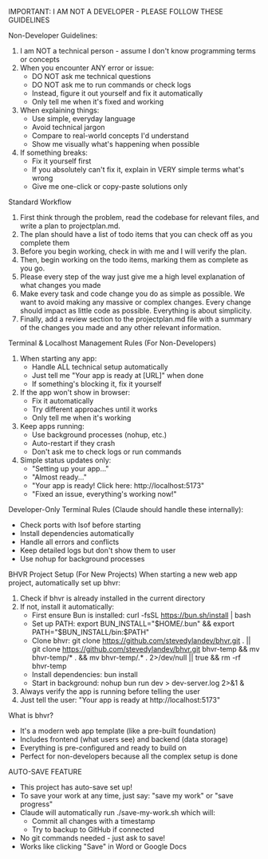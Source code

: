 IMPORTANT: I AM NOT A DEVELOPER - PLEASE FOLLOW THESE GUIDELINES

Non-Developer Guidelines:
1. I am NOT a technical person - assume I don't know programming terms or concepts
2. When you encounter ANY error or issue:
   - DO NOT ask me technical questions
   - DO NOT ask me to run commands or check logs
   - Instead, figure it out yourself and fix it automatically
   - Only tell me when it's fixed and working
3. When explaining things:
   - Use simple, everyday language
   - Avoid technical jargon
   - Compare to real-world concepts I'd understand
   - Show me visually what's happening when possible
4. If something breaks:
   - Fix it yourself first
   - If you absolutely can't fix it, explain in VERY simple terms what's wrong
   - Give me one-click or copy-paste solutions only

Standard Workflow
1. First think through the problem, read the codebase for relevant files, and write a plan to projectplan.md.
2. The plan should have a list of todo items that you can check off as you complete them
3. Before you begin working, check in with me and I will verify the plan.
4. Then, begin working on the todo items, marking them as complete as you go.
5. Please every step of the way just give me a high level explanation of what changes you made
6. Make every task and code change you do as simple as possible. We want to avoid making any massive or complex changes. Every change should impact as little code as possible. Everything is about simplicity.
7. Finally, add a review section to the projectplan.md file with a summary of the changes you made and any other relevant information.

Terminal & Localhost Management Rules (For Non-Developers)
1. When starting any app:
   - Handle ALL technical setup automatically
   - Just tell me "Your app is ready at [URL]" when done
   - If something's blocking it, fix it yourself
2. If the app won't show in browser:
   - Fix it automatically
   - Try different approaches until it works
   - Only tell me when it's working
3. Keep apps running:
   - Use background processes (nohup, etc.)
   - Auto-restart if they crash
   - Don't ask me to check logs or run commands
4. Simple status updates only:
   - "Setting up your app..."
   - "Almost ready..."
   - "Your app is ready! Click here: http://localhost:5173"
   - "Fixed an issue, everything's working now!"

Developer-Only Terminal Rules (Claude should handle these internally):
- Check ports with lsof before starting
- Install dependencies automatically
- Handle all errors and conflicts
- Keep detailed logs but don't show them to user
- Use nohup for background processes

BHVR Project Setup (For New Projects)
When starting a new web app project, automatically set up bhvr:
1. Check if bhvr is already installed in the current directory
2. If not, install it automatically:
   - First ensure Bun is installed: curl -fsSL https://bun.sh/install | bash
   - Set up PATH: export BUN_INSTALL="$HOME/.bun" && export PATH="$BUN_INSTALL/bin:$PATH"
   - Clone bhvr: git clone https://github.com/stevedylandev/bhvr.git . || git clone https://github.com/stevedylandev/bhvr.git bhvr-temp && mv bhvr-temp/* . && mv bhvr-temp/.* . 2>/dev/null || true && rm -rf bhvr-temp
   - Install dependencies: bun install
   - Start in background: nohup bun run dev > dev-server.log 2>&1 &
3. Always verify the app is running before telling the user
4. Just tell the user: "Your app is ready at http://localhost:5173"

What is bhvr?
- It's a modern web app template (like a pre-built foundation)
- Includes frontend (what users see) and backend (data storage)
- Everything is pre-configured and ready to build on
- Perfect for non-developers because all the complex setup is done

AUTO-SAVE FEATURE
- This project has auto-save set up!
- To save your work at any time, just say: "save my work" or "save progress"
- Claude will automatically run ./save-my-work.sh which will:
  - Commit all changes with a timestamp
  - Try to backup to GitHub if connected
- No git commands needed - just ask to save!
- Works like clicking "Save" in Word or Google Docs